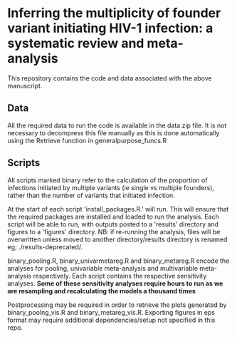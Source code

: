 # Inferring the multiplicity of founder variant initiating HIV-1 infection: a systematic review and meta-analysis

This repository contains the code and data associated with the above manuscript.

## Data
All the required data to run the code is available in the data.zip file. It is not necessary to decompress this file manually as this is done automatically using the Retrieve function in generalpurpose_funcs.R

## Scripts
All scripts marked binary refer to the calculation of the proportion of infections initiated by multiple variants (ie single vs multiple founders), rather than the number of variants that initiated infection. 

At the start of each script 'install_packages.R.' will run. This will ensure that the required packages are installed and loaded to run the analysis. Each script will be able to run, with outputs posted to a 'results' directory and figures to a 'figures' directory. NB: if re-running the analysis, files will be overwritten unless moved to another directory/results directory is renamed eg; ./results-deprecated/.  

binary_pooling.R, binary_univarmetareg.R and binary_metareg.R encode the analyses for pooling, univariable meta-analysis and multivariable meta-analysis respectively. Each script contains the respective sensitivity analyses. **Some of these sensitivity analyses require hours to run as we are resampling and recalculating the models a thousand times**

Postprocessing may be required in order to retrieve the plots generated by binary_poolng_vis.R and binary_metareg_vis.R. Exporting figures in eps format may require additional dependencies/setup not specified in this repo.